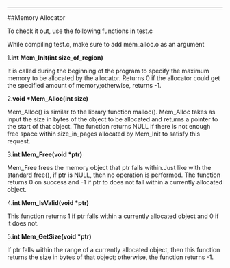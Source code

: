 ----
##Memory Allocator

To check it out, use the following functions in test.c

While compiling test.c, make sure to add mem_alloc.o as an argument

1.**int Mem_Init(int size_of_region)**

It is called during the beginning of the program to specify the maximum memory to be allocated by the allocator.
Returns 0 if the allocator could get the specified amount of memory;otherwise, returns -1.

2.**void \*Mem_Alloc(int size)**

Mem_Alloc() is similar to the library function malloc(). Mem_Alloc takes as input the size in bytes of the object to be allocated and returns a pointer to the start of that object. The function returns NULL if there is not enough free space within size_in_pages allocated by Mem_Init to satisfy this request.

3.**int Mem_Free(void \*ptr)**

Mem_Free frees the memory object that ptr falls within.Just like with the standard free(), if ptr is NULL, then no operation is performed. The function returns 0 on success and -1 if ptr to does not fall within a currently allocated object.

4.**int Mem_IsValid(void \*ptr)**

This function returns 1 if ptr falls within a currently allocated object and 0 if it does not.

5.**int Mem_GetSize(void \*ptr)**

If ptr falls within the range of a currently allocated object, then this function returns the size in bytes of that object; otherwise, the function returns -1.
